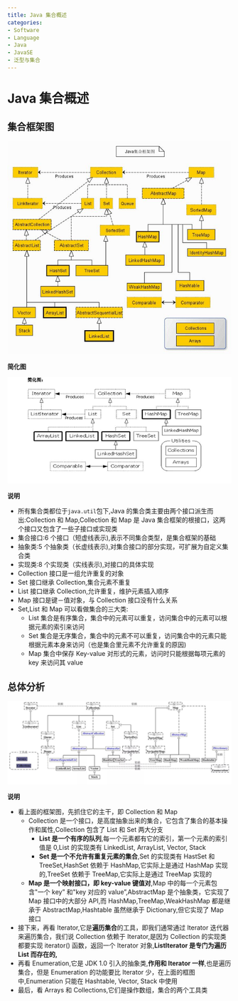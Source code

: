 ```yaml
---
title: Java 集合概述
categories:
- Software
- Language
- Java
- JavaSE
- 泛型与集合
---
```

# Java 集合概述

## 集合框架图

![](https://raw.githubusercontent.com/LuShan123888/Files/main/Pictures/2021-03-21-640.jpeg)

**简化图**

![](https://raw.githubusercontent.com/LuShan123888/Files/main/Pictures/2021-03-21-640-20210321183553448.jpeg)

**说明**

- 所有集合类都位于`java.util`包下,Java 的集合类主要由两个接口派生而出:Collection 和 Map,Collection 和 Map 是 Java 集合框架的根接口，这两个接口又包含了一些子接口或实现类
- 集合接口:6 个接口（短虚线表示),表示不同集合类型，是集合框架的基础
- 抽象类:5 个抽象类（长虚线表示),对集合接口的部分实现，可扩展为自定义集合类
- 实现类:8 个实现类（实线表示),对接口的具体实现
- Collection 接口是一组允许重复的对象
- Set 接口继承 Collection,集合元素不重复
- List 接口继承 Collection,允许重复，维护元素插入顺序
- Map 接口是键－值对象，与 Collection 接口没有什么关系
- Set,List 和 Map 可以看做集合的三大类:
  - List 集合是有序集合，集合中的元素可以重复，访问集合中的元素可以根据元素的索引来访问
  - Set 集合是无序集合，集合中的元素不可以重复，访问集合中的元素只能根据元素本身来访问（也是集合里元素不允许重复的原因)
  - Map 集合中保存 Key-value 对形式的元素，访问时只能根据每项元素的 key 来访问其 value

## 总体分析

![](https://raw.githubusercontent.com/LuShan123888/Files/main/Pictures/2021-03-21-640-20210321183640157.jpeg)

**说明**

- 看上面的框架图，先抓住它的主干，即 Collection 和 Map
  - Collection 是一个接口，是高度抽象出来的集合，它包含了集合的基本操作和属性,Collection 包含了 List 和 Set 两大分支
    - **List 是一个有序的队列**,每一个元素都有它的索引，第一个元素的索引值是 0,List 的实现类有 LinkedList, ArrayList, Vector, Stack
    - **Set 是一个不允许有重复元素的集合**,Set 的实现类有 HastSet 和 TreeSet,HashSet 依赖于 HashMap,它实际上是通过 HashMap 实现的,TreeSet 依赖于 TreeMap,它实际上是通过 TreeMap 实现的
  - **Map 是一个映射接口，即 key-value 键值对**,Map 中的每一个元素包含"一个 key” 和"key 对应的 value”,AbstractMap 是个抽象类，它实现了 Map 接口中的大部分 API,而 HashMap,TreeMap,WeakHashMap 都是继承于 AbstractMap,Hashtable 虽然继承于 Dictionary,但它实现了 Map 接口
- 接下来，再看 Iterator,它是**遍历集合**的工具，即我们通常通过 Iterator 迭代器来遍历集合，我们说 Collection 依赖于 Iterator,是因为 Collection 的实现类都要实现 iterator() 函数，返回一个 Iterator 对象,**ListIterator 是专门为遍历 List 而存在的,**
- 再看 Enumeration,它是 JDK 1.0 引入的抽象类,**作用和 Iterator 一样**,也是遍历集合，但是 Enumeration 的功能要比 Iterator 少，在上面的框图中,Enumeration 只能在 Hashtable, Vector, Stack 中使用
- 最后，看 Arrays 和 Collections,它们是操作数组，集合的两个工具类